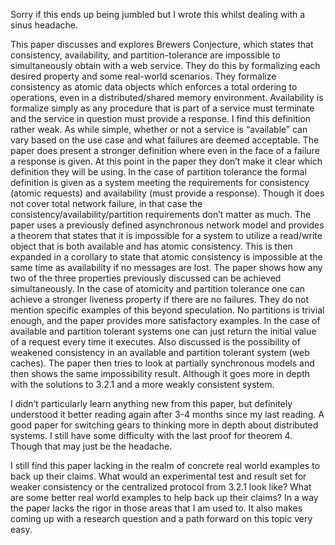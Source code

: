 Sorry if this ends up being jumbled but I wrote this whilst dealing with a sinus headache.

This paper discusses and explores Brewers Conjecture, which states that consistency, availability, and partition-tolerance are impossible to simultaneously obtain with a web service. They do this by formalizing each desired property and some real-world scenarios. They formalize consistency as atomic data objects which enforces a total ordering to operations, even in a distributed/shared memory environment. Availability is formalize simply as any procedure that is part of a service must terminate and the service in question must provide a response. I find this definition rather weak. As while simple, whether or not a service is “available” can vary based on the use case and what failures are deemed acceptable. The paper does present a stronger definition where even in the face of a failure a response is given. At this point in the paper they don’t make it clear which definition they will be using. In the case of partition tolerance the formal definition is given as a system meeting the requirements for consistency (atomic requests) and availability (must provide a response). Though it does not cover total network failure, in that case the consistency/availability/partition requirements don’t matter as much. The paper uses a previously defined asynchronous network model and provides a theorem that states that it is impossible for a system to utilize a read/write object that is both available and has atomic consistency. This is then expanded in a corollary to state that atomic consistency is impossible at the same time as availability if no messages are lost. The paper shows how any two of the three properties previously discussed can be achieved simultaneously. In the case of atomicity and partition tolerance one can achieve a stronger liveness property if there are no failures. They do not mention specific examples of this beyond speculation. No partitions is trivial enough, and the paper provides more satisfactory examples. In the case of available and partition tolerant systems one can just return the initial value of a request every time it executes. Also discussed is the possibility of weakened consistency in an available and partition tolerant system (web caches). The paper then tries to look at partially synchronous models and then shows the same impossibility result. Although it goes more in depth with the solutions to 3.2.1 and a more weakly consistent system.

I didn’t particularly learn anything new from this paper, but definitely understood it better reading again after 3-4 months since my last reading. A good paper for switching gears to thinking more in depth about distributed systems. I still have some difficulty with the last proof for theorem 4. Though that may just be the headache. 

I still find this paper lacking in the realm of concrete real world examples to back up their claims. What would an experimental test and result set for weaker consistency or the centralized protocol from 3.2.1 look like? What are some better real world examples to help back up their claims? In a way the paper lacks the rigor in those areas that I am used to. It also makes coming up with a research question and a path forward on this topic very easy.
